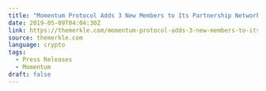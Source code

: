 ```yaml
---
title: "Momentum Protocol Adds 3 New Members to Its Partnership Network"
date: 2019-05-09T04:04:30Z
link: https://themerkle.com/momentum-protocol-adds-3-new-members-to-its-partnership-network/?utm_medium=RSS&utm_source=news.12bit.vn
source: themerkle.com
language: crypto
tags:
  - Press Releases
  - Momentum
draft: false
---
```

